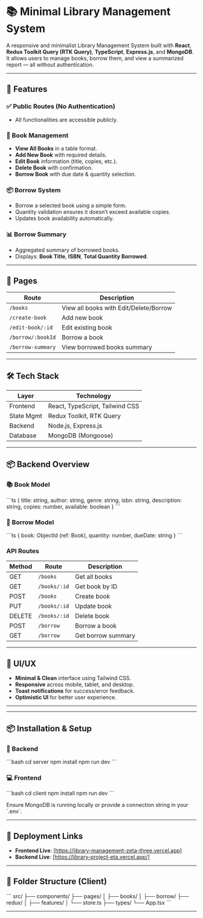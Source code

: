 # 📚 Minimal Library Management System

A responsive and minimalist Library Management System built with **React**, **Redux Toolkit Query (RTK Query)**, **TypeScript**, **Express.js**, and **MongoDB**. It allows users to manage books, borrow them, and view a summarized report — all without authentication.

---

## 🚀 Features

### ✅ Public Routes (No Authentication)
- All functionalities are accessible publicly.

### 📘 Book Management
- **View All Books** in a table format.
- **Add New Book** with required details.
- **Edit Book** information (title, copies, etc.).
- **Delete Book** with confirmation.
- **Borrow Book** with due date & quantity selection.

### 📦 Borrow System
- Borrow a selected book using a simple form.
- Quantity validation ensures it doesn’t exceed available copies.
- Updates book availability automatically.

### 📊 Borrow Summary
- Aggregated summary of borrowed books.
- Displays: **Book Title**, **ISBN**, **Total Quantity Borrowed**.

---

## 📂 Pages

| Route               | Description                                 |
|--------------------|---------------------------------------------|
| `/books`           | View all books with Edit/Delete/Borrow      |
| `/create-book`     | Add new book                                |
| `/edit-book/:id`   | Edit existing book                          |
| `/borrow/:bookId`  | Borrow a book                               |
| `/borrow-summary`  | View borrowed books summary                 |

---

## 🛠️ Tech Stack

| Layer       | Technology                              |
|-------------|------------------------------------------|
| Frontend    | React, TypeScript, Tailwind CSS          |
| State Mgmt  | Redux Toolkit, RTK Query                 |
| Backend     | Node.js, Express.js                     |
| Database    | MongoDB (Mongoose)                      |

---

## 📦 Backend Overview

### 📚 Book Model
\`\`\`ts
{
  title: string,
  author: string,
  genre: string,
  isbn: string,
  description: string,
  copies: number,
  available: boolean
}
\`\`\`

### 🔄 Borrow Model
\`\`\`ts
{
  book: ObjectId (ref: Book),
  quantity: number,
  dueDate: string
}
\`\`\`

### API Routes
| Method | Route            | Description            |
|--------|------------------|------------------------|
| GET    | `/books`         | Get all books          |
| GET    | `/books/:id`     | Get book by ID         |
| POST   | `/books`         | Create book            |
| PUT    | `/books/:id`     | Update book            |
| DELETE | `/books/:id`     | Delete book            |
| POST   | `/borrow`        | Borrow a book          |
| GET    | `/borrow`        | Get borrow summary     |

---

## 🎨 UI/UX

- **Minimal & Clean** interface using Tailwind CSS.
- **Responsive** across mobile, tablet, and desktop.
- **Toast notifications** for success/error feedback.
- **Optimistic UI** for better user experience.

---


---

## 📦 Installation & Setup

### 🔧 Backend

\`\`\`bash
cd server
npm install
npm run dev
\`\`\`

### 💻 Frontend

\`\`\`bash
cd client
npm install
npm run dev
\`\`\`

Ensure MongoDB is running locally or provide a connection string in your \`.env\`.

---

## 🔗 Deployment Links

- **Frontend Live**: [https://library-management-zeta-three.vercel.app]
- **Backend Live**: [https://library-project-eta.vercel.app/]

---

## 📁 Folder Structure (Client)

\`\`\`
src/
├── components/
├── pages/
│   ├── books/
│   ├── borrow/
├── redux/
│   ├── features/
│   └── store.ts
├── types/
└── App.tsx
\`\`\`

---

